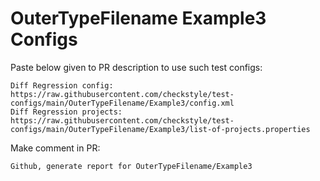 # OuterTypeFilename Example3 Configs
Paste below given to PR description to use such test configs:
```
Diff Regression config: https://raw.githubusercontent.com/checkstyle/test-configs/main/OuterTypeFilename/Example3/config.xml
Diff Regression projects: https://raw.githubusercontent.com/checkstyle/test-configs/main/OuterTypeFilename/Example3/list-of-projects.properties
```
Make comment in PR:
```
Github, generate report for OuterTypeFilename/Example3
```
